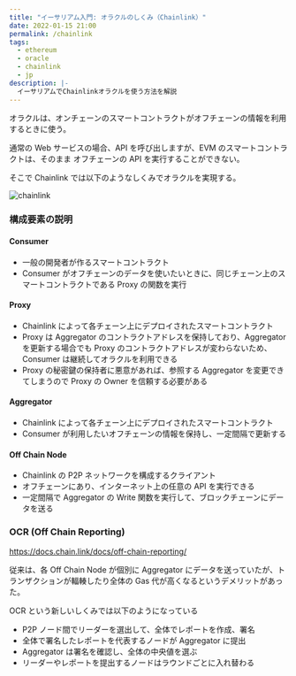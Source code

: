 ```yaml
---
title: "イーサリアム入門: オラクルのしくみ（Chainlink）"
date: 2022-01-15 21:00
permalink: /chainlink
tags:
  - ethereum
  - oracle
  - chainlink
  - jp
description: |-
  イーサリアムでChainlinkオラクルを使う方法を解説
---
```


オラクルは、オンチェーンのスマートコントラクトがオフチェーンの情報を利用するときに使う。

通常の Web サービスの場合、API を呼び出しますが、EVM のスマートコントラクトは、そのまま オフチェーンの API を実行することができない。

そこで Chainlink では以下のようなしくみでオラクルを実現する。

![chainlink](/media/chainlink/2.png)

### 構成要素の説明

#### Consumer

- 一般の開発者が作るスマートコントラクト
- Consumer がオフチェーンのデータを使いたいときに、同じチェーン上のスマートコントラクトである Proxy の関数を実行

#### Proxy

- Chainlink によって各チェーン上にデプロイされたスマートコントラクト
- Proxy は Aggregator のコントラクトアドレスを保持しており、Aggregator を更新する場合でも Proxy のコントラクトアドレスが変わらないため、Consumer は継続してオラクルを利用できる
- Proxy の秘密鍵の保持者に悪意があれば、参照する Aggregator を変更できてしまうので Proxy の Owner を信頼する必要がある

#### Aggregator

- Chainlink によって各チェーン上にデプロイされたスマートコントラクト
- Consumer が利用したいオフチェーンの情報を保持し、一定間隔で更新する

#### Off Chain Node

- Chainlink の P2P ネットワークを構成するクライアント
- オフチェーンにあり、インターネット上の任意の API を実行できる
- 一定間隔で Aggregator の Write 関数を実行して、ブロックチェーンにデータを送る

### OCR (Off Chain Reporting)

https://docs.chain.link/docs/off-chain-reporting/

従来は、各 Off Chain Node が個別に Aggregator にデータを送っていたが、トランザクションが輻輳したり全体の Gas 代が高くなるというデメリットがあった。

OCR という新しいしくみでは以下のようになっている

- P2P ノード間でリーダーを選出して、全体でレポートを作成、署名
- 全体で署名したレポートを代表するノードが Aggregator に提出
- Aggregator は署名を確認し、全体の中央値を選ぶ
- リーダーやレポートを提出するノードはラウンドごとに入れ替わる
